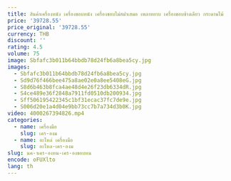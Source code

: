 ```yaml
---
title: สินค้าเครื่องหนัง เครื่องขอบหนัง เครื่องขอบไม่สม่ําเสมอ เพลาหยาบ เครื่องขอบข้างเดียว กระดานไม้
price: '39728.55'
price_original: '39728.55'
currency: THB
discount: ''
rating: 4.5
volume: 75
image: Sbfafc3b011b64bbdb78d24fb6a8bea5cy.jpg
images:
  - Sbfafc3b011b64bbdb78d24fb6a8bea5cy.jpg
  - Sd9d76f466bee475a8ae02e0a8ee5408eG.jpg
  - S8d6b463b8fca4ae48d4e26f23db6334dR.jpg
  - S4ce489e36f2848a7911fd0510db200934.jpg
  - Sff506195422345c1bf31ecac37fc7de9e.jpg
  - S006d20e1a4d04e9bb73cc7b7a734d3b0K.jpg
video: 4000267394826.mp4
categories:
  - name: เครื่องมือ
    slug: เคร-องม
  - name: อะไหล่ เครื่องมือ
    slug: อะไหล-เคร-องม
slug: นค-าเคร-องหน-เคร-องขอบหน
encode: oFUXlto
lang: th
---
```

  